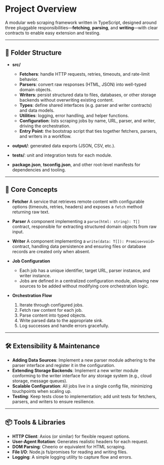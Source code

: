# Project Overview

A modular web scraping framework written in TypeScript, designed around three pluggable responsibilities—**fetching**, **parsing**, and **writing**—with clear contracts to enable easy extension and testing.

---



## 📁 Folder Structure

* **src/**

  * **Fetchers**: handle HTTP requests, retries, timeouts, and rate-limit behavior.
  * **Parsers**: convert raw responses (HTML, JSON) into well-typed domain objects.
  * **Writers**: persist structured data to files, databases, or other storage backends without overwriting existing content.
  * **Types**: define shared interfaces (e.g. parser and writer contracts) and data models.
  * **Utilities**: logging, error handling, and helper functions.
  * **Configuration**: lists scraping jobs by name, URL, parser, and writer, driving the orchestration.
  * **Entry Point**: the bootstrap script that ties together fetchers, parsers, and writers in a workflow.

* **output/**: generated data exports (JSON, CSV, etc.).

* **tests/**: unit and integration tests for each module.

* **package.json**, **tsconfig.json**, and other root-level manifests for dependencies and tooling.

---

## 🔌 Core Concepts

* **Fetcher**
  A service that retrieves remote content with configurable options (timeouts, retries, headers) and exposes a `fetch` method returning raw text.

* **Parser**
  A component implementing a `parse(html: string): T[]` contract, responsible for extracting structured domain objects from raw input.

* **Writer**
  A component implementing a `write(data: T[]): Promise<void>` contract, handling data persistence and ensuring files or database records are created only when absent.

* **Job Configuration**

  * Each job has a unique identifier, target URL, parser instance, and writer instance.
  * Jobs are defined in a centralized configuration module, allowing new sources to be added without modifying core orchestration logic.

* **Orchestration Flow**

  1. Iterate through configured jobs.
  2. Fetch raw content for each job.
  3. Parse content into typed objects.
  4. Write parsed data to the appropriate sink.
  5. Log successes and handle errors gracefully.

---

## 🛠️ Extensibility & Maintenance

* **Adding Data Sources**: Implement a new parser module adhering to the parser interface and register it in the configuration.
* **Extending Storage Backends**: Implement a new writer module conforming to the writer interface for any storage system (e.g., cloud storage, message queues).
* **Scalable Configuration**: All jobs live in a single config file, minimizing touchpoints when scaling up.
* **Testing**: Keep tests close to implementation; add unit tests for fetchers, parsers, and writers to ensure resilience.

---

## 📦 Tools & Libraries

* **HTTP Client**: Axios (or similar) for flexible request options.
* **User-Agent Rotation**: Generates realistic headers for each request.
* **DOM Parsing**: Cheerio or equivalent for HTML scraping.
* **File I/O**: Node.js fs/promises for reading and writing files.
* **Logging**: A simple logging utility to capture flow and errors.
